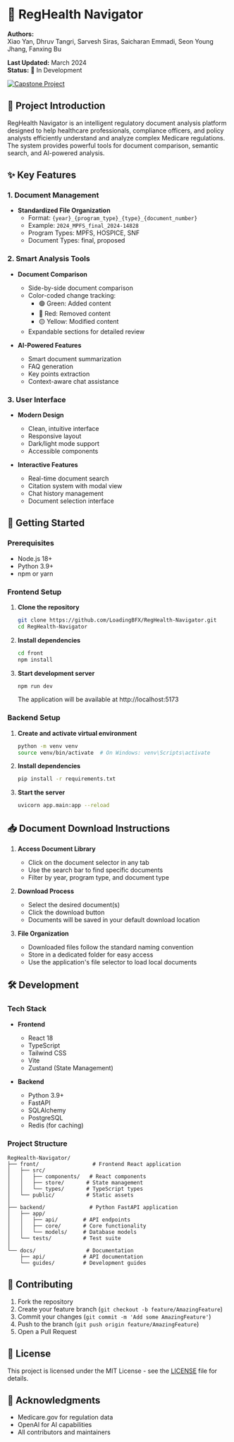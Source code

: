 # 🏥 RegHealth Navigator

**Authors:**  
Xiao Yan, Dhruv Tangri, Sarvesh Siras, Saicharan Emmadi, Seon Young Jhang, Fanxing Bu

**Last Updated:** March 2024  
**Status:** 🚧 In Development

[![Capstone Project](https://img.shields.io/badge/CMU-Capstone%20Project-red)](https://www.cmu.edu/)

## 📖 Project Introduction

RegHealth Navigator is an intelligent regulatory document analysis platform designed to help healthcare professionals, compliance officers, and policy analysts efficiently understand and analyze complex Medicare regulations. The system provides powerful tools for document comparison, semantic search, and AI-powered analysis.

## ✨ Key Features

### 1. Document Management
- **Standardized File Organization**
  - Format: `{year}_{program_type}_{type}_{document_number}`
  - Example: `2024_MPFS_final_2024-14828`
  - Program Types: MPFS, HOSPICE, SNF
  - Document Types: final, proposed

### 2. Smart Analysis Tools
- **Document Comparison**
  - Side-by-side document comparison
  - Color-coded change tracking:
    - 🟢 Green: Added content
    - 🔴 Red: Removed content
    - 🟡 Yellow: Modified content
  - Expandable sections for detailed review

- **AI-Powered Features**
  - Smart document summarization
  - FAQ generation
  - Key points extraction
  - Context-aware chat assistance

### 3. User Interface
- **Modern Design**
  - Clean, intuitive interface
  - Responsive layout
  - Dark/light mode support
  - Accessible components

- **Interactive Features**
  - Real-time document search
  - Citation system with modal view
  - Chat history management
  - Document selection interface

## 🚀 Getting Started

### Prerequisites
- Node.js 18+
- Python 3.9+
- npm or yarn

### Frontend Setup

1. **Clone the repository**
   ```bash
   git clone https://github.com/LoadingBFX/RegHealth-Navigator.git
   cd RegHealth-Navigator
   ```

2. **Install dependencies**
   ```bash
   cd front
   npm install
   ```

3. **Start development server**
   ```bash
   npm run dev
   ```
   The application will be available at http://localhost:5173

### Backend Setup

1. **Create and activate virtual environment**
   ```bash
   python -m venv venv
   source venv/bin/activate  # On Windows: venv\Scripts\activate
   ```

2. **Install dependencies**
   ```bash
   pip install -r requirements.txt
   ```

3. **Start the server**
   ```bash
   uvicorn app.main:app --reload
   ```

## 📥 Document Download Instructions

1. **Access Document Library**
   - Click on the document selector in any tab
   - Use the search bar to find specific documents
   - Filter by year, program type, and document type

2. **Download Process**
   - Select the desired document(s)
   - Click the download button
   - Documents will be saved in your default download location

3. **File Organization**
   - Downloaded files follow the standard naming convention
   - Store in a dedicated folder for easy access
   - Use the application's file selector to load local documents

## 🛠️ Development

### Tech Stack
- **Frontend**
  - React 18
  - TypeScript
  - Tailwind CSS
  - Vite
  - Zustand (State Management)

- **Backend**
  - Python 3.9+
  - FastAPI
  - SQLAlchemy
  - PostgreSQL
  - Redis (for caching)

### Project Structure
```
RegHealth-Navigator/
├── front/                 # Frontend React application
│   ├── src/
│   │   ├── components/   # React components
│   │   ├── store/       # State management
│   │   └── types/       # TypeScript types
│   └── public/          # Static assets
│
├── backend/              # Python FastAPI application
│   ├── app/
│   │   ├── api/        # API endpoints
│   │   ├── core/       # Core functionality
│   │   └── models/     # Database models
│   └── tests/          # Test suite
│
└── docs/                # Documentation
    ├── api/            # API documentation
    └── guides/         # Development guides
```

## 🤝 Contributing

1. Fork the repository
2. Create your feature branch (`git checkout -b feature/AmazingFeature`)
3. Commit your changes (`git commit -m 'Add some AmazingFeature'`)
4. Push to the branch (`git push origin feature/AmazingFeature`)
5. Open a Pull Request

## 📝 License

This project is licensed under the MIT License - see the [LICENSE](LICENSE) file for details.

## 🙏 Acknowledgments

- Medicare.gov for regulation data
- OpenAI for AI capabilities
- All contributors and maintainers
